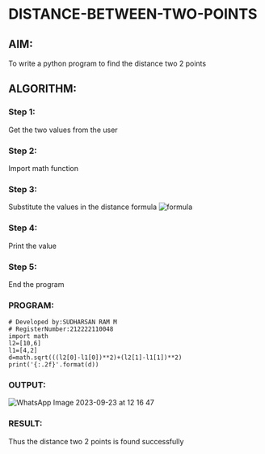# DISTANCE-BETWEEN-TWO-POINTS

## AIM:
To write a python program to find the distance two 2 points
## ALGORITHM:
### Step 1: 
Get the two values from the user
### Step 2: 
Import math function
### Step 3: 
Substitute the values in the distance formula  ![formula](/formula.JPG)
### Step 4: 
Print the value
### Step 5: 
End the program
### PROGRAM:
  ```
# Developed by:SUDHARSAN RAM M 
# RegisterNumber:212222110048
import math
l2=[10,6]
l1=[4,2]
d=math.sqrt(((l2[0]-l1[0])**2)+(l2[1]-l1[1])**2)
print('{:.2f}'.format(d))

  ```


### OUTPUT:
![WhatsApp Image 2023-09-23 at 12 16 47](https://github.com/Sudharsanram/DISTANCE-BETWEEN-TWO-POINTS/assets/119393980/51fa1d5b-d94f-4d13-a168-af3c141a9ef4)


### RESULT:
Thus the distance two 2 points is found successfully
